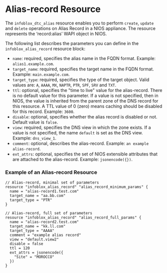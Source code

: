 # Alias-record Resource

The `infoblox_dtc_alias` resource enables you to perform `create`, `update` and `delete` operations on Alias Record in a NIOS appliance.
The resource represents the ‘record:alias’ WAPI object in NIOS.

The following list describes the parameters you can define in the `infoblox_alias_record` resource block:

* `name`: required, specifies the alias name in the FQDN format. Example: `alias1.example.com`.
* `target_name`: required, specifies the target name in the FQDN format. Example: `main.example.com`.
* `target_type`: required, specifies the type of the target object. Valid values are: `A`, `AAAA`, `MX`, `NAPTR`, `PTR`, `SPF`, `SRV` and `TXT`.
* `ttl`: optional, specifies the "time to live" value for the alias-record. There is no default value for this parameter. If a value is not specified, then in NIOS, the value is inherited from the parent zone of the DNS record for this resource. A TTL value of 0 (zero) means caching should be disabled for this record. Example: `3600`.
* `disable`: optional, specifies whether the alias record is disabled or not. Default value is `false`.
* `view`: required, specifies the DNS view in which the zone exists. If a value is not specified, the name `default` is set as the DNS view. Example: `dns_view_1`.
* `comment`: optional, describes the alias-record. Example: `an example alias-record`.
* `ext_attrs`: optional, specifies the set of NIOS extensible attributes that are attached to the alias-record. Example: `jsonencode({})`.

### Example of an Alias-record Resource

```hcl
// Alias-record, minimal set of parameters
resource "infoblox_alias_record" "alias_record_minimum_params" {
  name = "alias-record1.test.com"
  target_name = "aa.bb.com"
  target_type = "PTR"
}

// Alias-record, full set of parameters
resource "infoblox_alias_record" "alias_record_full_params" {
  name = "alias-record2.test.com"
  target_name = "kk.ll.com"
  target_type = "AAAA"
  comment = "example alias record"
  view = "default.view2"
  disable = false
  ttl = 120
  ext_attrs = jsonencode({
    "Site" = "MOROCCO"
  })
}
```

